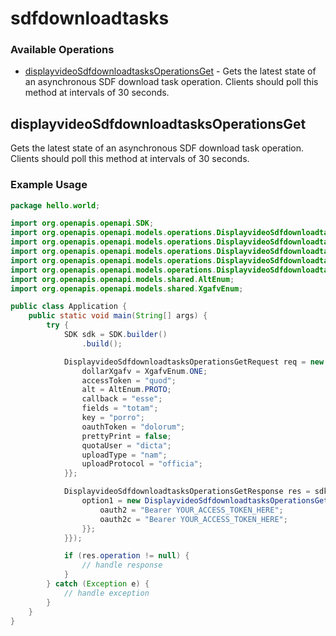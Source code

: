 # sdfdownloadtasks

### Available Operations

* [displayvideoSdfdownloadtasksOperationsGet](#displayvideosdfdownloadtasksoperationsget) - Gets the latest state of an asynchronous SDF download task operation. Clients should poll this method at intervals of 30 seconds.

## displayvideoSdfdownloadtasksOperationsGet

Gets the latest state of an asynchronous SDF download task operation. Clients should poll this method at intervals of 30 seconds.

### Example Usage

```java
package hello.world;

import org.openapis.openapi.SDK;
import org.openapis.openapi.models.operations.DisplayvideoSdfdownloadtasksOperationsGetRequest;
import org.openapis.openapi.models.operations.DisplayvideoSdfdownloadtasksOperationsGetResponse;
import org.openapis.openapi.models.operations.DisplayvideoSdfdownloadtasksOperationsGetSecurity;
import org.openapis.openapi.models.operations.DisplayvideoSdfdownloadtasksOperationsGetSecurityOption1;
import org.openapis.openapi.models.operations.DisplayvideoSdfdownloadtasksOperationsGetSecurityOption2;
import org.openapis.openapi.models.shared.AltEnum;
import org.openapis.openapi.models.shared.XgafvEnum;

public class Application {
    public static void main(String[] args) {
        try {
            SDK sdk = SDK.builder()
                .build();

            DisplayvideoSdfdownloadtasksOperationsGetRequest req = new DisplayvideoSdfdownloadtasksOperationsGetRequest("maiores") {{
                dollarXgafv = XgafvEnum.ONE;
                accessToken = "quod";
                alt = AltEnum.PROTO;
                callback = "esse";
                fields = "totam";
                key = "porro";
                oauthToken = "dolorum";
                prettyPrint = false;
                quotaUser = "dicta";
                uploadType = "nam";
                uploadProtocol = "officia";
            }};            

            DisplayvideoSdfdownloadtasksOperationsGetResponse res = sdk.sdfdownloadtasks.displayvideoSdfdownloadtasksOperationsGet(req, new DisplayvideoSdfdownloadtasksOperationsGetSecurity() {{
                option1 = new DisplayvideoSdfdownloadtasksOperationsGetSecurityOption1("occaecati", "fugit") {{
                    oauth2 = "Bearer YOUR_ACCESS_TOKEN_HERE";
                    oauth2c = "Bearer YOUR_ACCESS_TOKEN_HERE";
                }};
            }});

            if (res.operation != null) {
                // handle response
            }
        } catch (Exception e) {
            // handle exception
        }
    }
}
```
